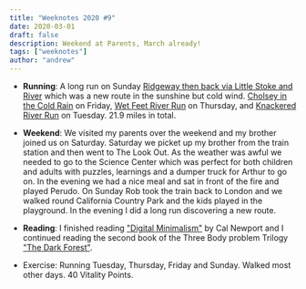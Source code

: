 ```yaml
---
title: "Weeknotes 2020 #9"
date: 2020-03-01
draft: false
description: Weekend at Parents, March already!
tags: ["weeknotes"]
author: "andrew"
---
```


- **Running**: A long run on Sunday [Ridgeway then back via Little Stoke and River](https://www.strava.com/activities/3145680620) which was a new route in the sunshine but cold wind. [Cholsey in the Cold Rain](https://www.strava.com/activities/3138816538) on Friday, [Wet Feet River Run](https://www.strava.com/activities/3136598327) on Thursday, and [Knackered River Run](https://www.strava.com/activities/3131238220) on Tuesday. 21.9 miles in total.

- **Weekend**: We visited my parents over the weekend and my brother joined us on Saturday. Saturday we picket up my brother from the train station and then went to The Look Out. As the weather was awful we needed to go to the Science Center which was perfect for both children and adults with puzzles, learnings and a dumper truck for Arthur to go on. In the evening we had a nice meal and sat in front of the fire and played Perudo. On Sunday Rob took the train back to London and we walked round California Country Park and the kids played in the playground. In the evening I did a long run discovering a new route.

- **Reading**: I finished reading ["Digital Minimalism"](https://www.calnewport.com/books/digital-minimalism/) by Cal Newport and I continued reading the second book of the Three Body problem Trilogy ["The Dark Forest"](https://www.goodreads.com/book/show/23168817-the-dark-forest).

- Exercise: Running Tuesday, Thursday, Friday and Sunday. Walked most other days. 40 Vitality Points.
